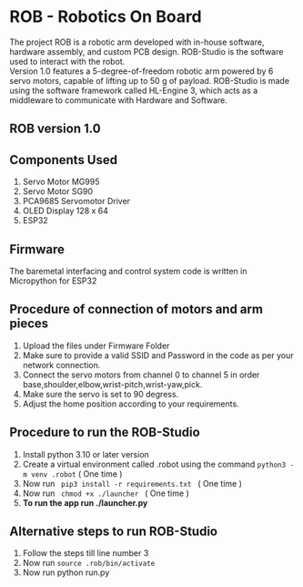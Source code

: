 # ROB - Robotics On Board
The project ROB is a robotic arm developed with in-house software, hardware assembly, and custom PCB design. ROB-Studio is the software used to interact with the robot.  
Version 1.0 features a 5-degree-of-freedom robotic arm powered by 6 servo motors, capable of lifting up to 50 g of payload. ROB-Studio is made using the software framework 
called HL-Engine 3, which acts as a middleware to communicate with Hardware and Software.

## ROB version 1.0
## Components Used
1. Servo Motor MG995
2. Servo Motor SG90
3. PCA9685 Servomotor Driver
4. OLED Display 128 x 64
5. ESP32

## Firmware
The baremetal interfacing and control system code is written in Micropython for ESP32

## Procedure of connection of motors and arm pieces
1. Upload the files under Firmware Folder
2. Make sure to provide a valid SSID and Password in the code as per your network connection.
3. Connect the servo motors from channel 0 to channel 5 in order base,shoulder,elbow,wrist-pitch,wrist-yaw,pick.
4. Make sure the servo is set to 90 degress.
5. Adjust the home position according to your requirements.

## Procedure to run the ROB-Studio
1. Install python 3.10 or later version
2. Create a virtual environment called .robot using the command <code>python3 -m venv .robot</code> ( One time )
3. Now run <code> pip3 install -r requirements.txt </code> ( One time )
4. Now run <code> chmod +x ./launcher </code> ( One time )
5. <b>To run the app run ./launcher.py </b>

## Alternative steps to run ROB-Studio
1. Follow the steps till line number 3
2. Now run <code>source .rob/bin/activate </code>
3. Now run python run.py
